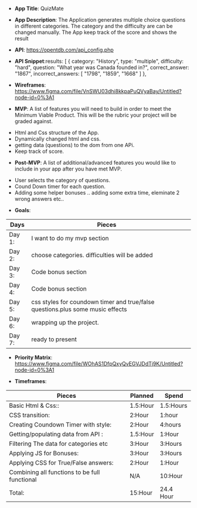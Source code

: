 

- **App Title**: QuizMate
- **App Description**: The Application generates multiple choice questions in different categories. The category and the difficulty are can be changed manually. The App keep track of the score and shows the result
- **API**: https://opentdb.com/api_config.php
- **API Snippet**:results: [
{
category: "History",
type: "multiple",
difficulty: "hard",
question: "What year was Canada founded in?",
correct_answer: "1867",
incorrect_answers: [
"1798",
"1859",
"1668"
]
},
- **Wireframes**:   https://www.figma.com/file/VnSWU03dhi8kkpaPuQVyaBay/Untitled?node-id=0%3A1


- **MVP**: A list of features you will need to build in order to meet the Minimum Viable Product. This will be the rubric your project will be graded against.
* Html and Css structure of the App.
* Dynamically changed html and css. 
* getting data (questions) to the dom from one APi.
* Keep track of score.

- **Post-MVP**: A list of additional/advanced features you would like to include in your app after you have met MVP.
* User selects the category of questions.
* Cound Down timer for each question.
* Adding some helper bonuses .. adding some extra time, eleminate 2 wrong answers etc..

- **Goals**: 


| Days | Pieces      |        |
|---------------------------|---       |---         |
| Day 1:  | I want to do my mvp section  |  |
| Day 2:  | choose categories. difficulties will be added  |  |
| Day 3:  | Code bonus section  |  |
| Day 4:  | Code bonus section  |  |
| Day 5:  | css styles for coundown timer and true/false questions.plus some music effects  |  |
| Day 6:  | wrapping up the project.  |  |
| Day 7:  | ready to present  



- **Priority Matrix**: https://www.figma.com/file/WOhAS1DfpQxyQvEGVJDdTj9K/Untitled?node-id=0%3A1

- **Timeframes**: 


| Pieces | Planned      | Spend       |
|---------------------------|---       |---         |
| Basic Html & Css::  | 1.5:Hour   | 1.5:Hours |
| CSS transition:  | 2:Hour   | 1:hour |
| Creating Coundown Timer with style:          | 2:Hour  | 4:hours |
| Getting/populating data from API :        | 1.5:Hour  | 1:Hour |
| Filtering The data for categories etc    | 3:Hour   | 3:Hours |
| Applying JS for Bonuses:    | 3:Hour   | 3:Hours |
| Applying CSS for True/False answers:    |  2:Hour    | 1:Hour |
| Combining all functions to be full functional    |  N/A    | 10:Hour |
| Total:    |  15:Hour   | 24.4 Hour |


